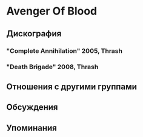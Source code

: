 # Avenger Of Blood



## Дискография

### "Complete Annihilation" 2005, Thrash



### "Death Brigade" 2008, Thrash




## Отношения с другими группами


## Обсуждения


## Упоминания

